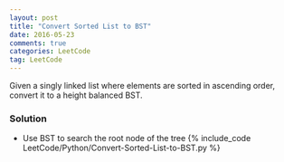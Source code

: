 ```yaml
---
layout: post
title: "Convert Sorted List to BST"
date: 2016-05-23
comments: true
categories: LeetCode
tag: LeetCode
---
```


Given a singly linked list where elements are sorted in ascending order, convert it to a height balanced BST.

<!--more-->

### Solution
* Use BST to search the root node of the tree
{% include_code LeetCode/Python/Convert-Sorted-List-to-BST.py %}
